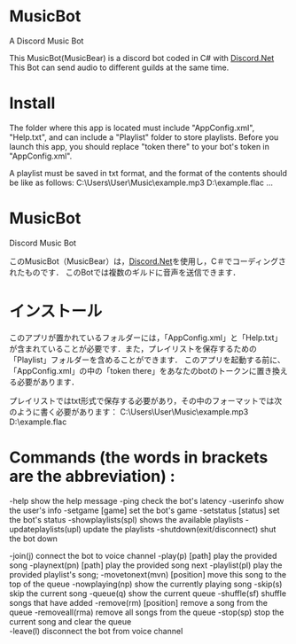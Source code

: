 # MusicBot
A Discord Music Bot

This MusicBot(MusicBear) is a discord bot coded in C# with [Discord.Net](https://github.com/discord-net/Discord.Net)
This Bot can send audio to different guilds at the same time.

# Install
The folder where this app is located must include "AppConfig.xml", "Help.txt", and can include a "Playlist" folder to store playlists. 
Before you launch this app, you should replace "token there" to your bot's token in "AppConfig.xml".

A playlist must be saved in txt format, and the format of the contents should be like as follows:
C:\Users\User\Music\example.mp3
D:\example.flac
...

# MusicBot
Discord Music Bot

このMusicBot（MusicBear）は，[Discord.Net](https://github.com/discord-net/Discord.Net)を使用し，C＃でコーディングされたものです．
このBotでは複数のギルドに音声を送信できます．

# インストール
このアプリが置かれているフォルダーには，「AppConfig.xml」と「Help.txt」が含まれていることが必要です．また，プレイリストを保存するための「Playlist」フォルダーを含めることができます．
このアプリを起動する前に、「AppConfig.xml」の中の「token there」をあなたのbotのトークンに置き換える必要があります．

プレイリストではtxt形式で保存する必要があり，その中のフォーマットでは次のように書く必要があります：
C:\Users\User\Music\example.mp3
D:\example.flac

# Commands (the words in brackets are the abbreviation) :
-help   show the help message
-ping   check the bot's latency
-userinfo   show the user's info
-setgame [game]   set the bot's game
-setstatus [status]   set the bot's status
-showplaylists(spl)   shows the available playlists
-updateplaylists(upl)   update the playlists
-shutdown(exit/disconnect)   shut the bot down

-join(j)   connect the bot to voice channel
-play(p) [path]   play the provided song
-playnext(pn) [path]   play the provided song next
-playlist(pl)   play the provided playlist's song;
-movetonext(mvn) [position]   move this song to the top of the queue
-nowplaying(np)   show the currently playing song
-skip(s)   skip the current song
-queue(q)   show the current queue
-shuffle(sf)   shuffle songs that have added
-remove(rm) [position]   remove a song from the queue
-removeall(rma)   remove all songs from the queue
-stop(sp)   stop the current song and clear the queue   
-leave(l)   disconnect the bot from voice channel
